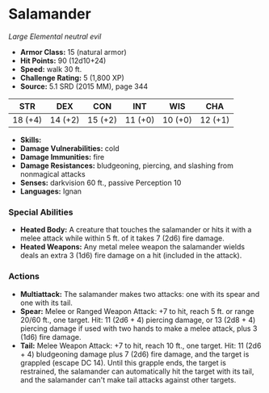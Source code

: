 # Salamander

*Large* *Elemental* *neutral evil*

- **Armor Class:** 15 (natural armor)
- **Hit Points:** 90 (12d10+24)
- **Speed:** walk 30 ft.
- **Challenge Rating:** 5 (1,800 XP)
- **Source:** 5.1 SRD (2015 MM), page 344

| STR | DEX | CON | INT | WIS | CHA |
| --- | --- | --- | --- | --- | --- |
| 18 (+4) | 14 (+2) | 15 (+2) | 11 (+0) | 10 (+0) | 12 (+1) |

- **Skills:** 
- **Damage Vulnerabilities:** cold
- **Damage Immunities:** fire
- **Damage Resistances:** bludgeoning, piercing, and slashing from nonmagical attacks
- **Senses:** darkvision 60 ft., passive Perception 10
- **Languages:** Ignan

### Special Abilities

- **Heated Body:** A creature that touches the salamander or hits it with a melee attack while within 5 ft. of it takes 7 (2d6) fire damage.
- **Heated Weapons:** Any metal melee weapon the salamander wields deals an extra 3 (1d6) fire damage on a hit (included in the attack).

### Actions

- **Multiattack:** The salamander makes two attacks: one with its spear and one with its tail.
- **Spear:** Melee or Ranged Weapon Attack: +7 to hit, reach 5 ft. or range 20/60 ft., one target. Hit: 11 (2d6 + 4) piercing damage, or 13 (2d8 + 4) piercing damage if used with two hands to make a melee attack, plus 3 (1d6) fire damage.
- **Tail:** Melee Weapon Attack: +7 to hit, reach 10 ft., one target. Hit: 11 (2d6 + 4) bludgeoning damage plus 7 (2d6) fire damage, and the target is grappled (escape DC 14). Until this grapple ends, the target is restrained, the salamander can automatically hit the target with its tail, and the salamander can't make tail attacks against other targets.


